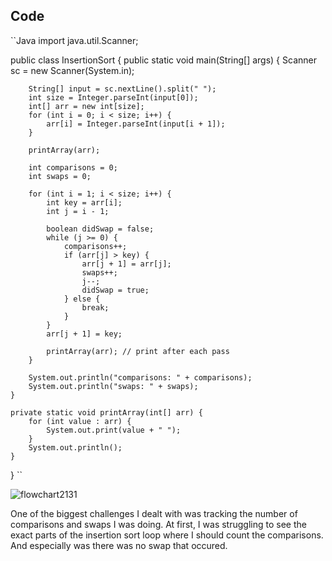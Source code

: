 ## Code

``Java
import java.util.Scanner;

public class InsertionSort {
    public static void main(String[] args) {
        Scanner sc = new Scanner(System.in);

        String[] input = sc.nextLine().split(" ");
        int size = Integer.parseInt(input[0]);
        int[] arr = new int[size];
        for (int i = 0; i < size; i++) {
            arr[i] = Integer.parseInt(input[i + 1]);
        }

        printArray(arr);

        int comparisons = 0;
        int swaps = 0;

        for (int i = 1; i < size; i++) {
            int key = arr[i];
            int j = i - 1;

            boolean didSwap = false;
            while (j >= 0) {
                comparisons++;
                if (arr[j] > key) {
                    arr[j + 1] = arr[j];
                    swaps++;
                    j--;
                    didSwap = true;
                } else {
                    break;
                }
            }
            arr[j + 1] = key;

            printArray(arr); // print after each pass
        }

        System.out.println("comparisons: " + comparisons);
        System.out.println("swaps: " + swaps);
    }

    private static void printArray(int[] arr) {
        for (int value : arr) {
            System.out.print(value + " ");
        }
        System.out.println();
    }
}
``

![flowchart2131](https://github.com/user-attachments/assets/3e5cfc0a-dabe-46c0-a267-cc4484b24165)

One of the biggest challenges I dealt with was tracking the number of comparisons and swaps I was doing. At first, I was struggling to see the exact parts of the insertion
sort loop where I should count the comparisons. And especially was there was no swap that occured.

